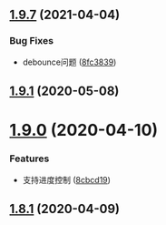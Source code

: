 ## [1.9.7](https://github.com/cumt-robin/vue-awesome-progress/compare/v1.9.6...v1.9.7) (2021-04-04)


### Bug Fixes

* debounce问题 ([8fc3839](https://github.com/cumt-robin/vue-awesome-progress/commit/8fc3839fd7d969a45ba20033f79ae36b0cd18da3))



## [1.9.1](https://github.com/cumt-robin/vue-awesome-progress/compare/v1.9.0...v1.9.1) (2020-05-08)



# [1.9.0](https://github.com/cumt-robin/vue-awesome-progress/compare/v1.4.1...v1.9.0) (2020-04-10)


### Features

* 支持进度控制 ([8cbcd19](https://github.com/cumt-robin/vue-awesome-progress/commit/8cbcd19ea1b66c3f6146fc7196c5a04567f4220b))



## [1.8.1](https://github.com/cumt-robin/vue-awesome-progress/compare/v1.4.1...v1.8.1) (2020-04-09)




